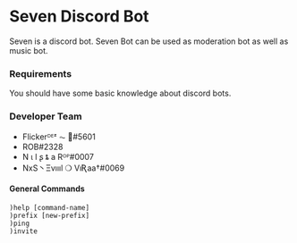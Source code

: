 # Seven Discord Bot
Seven is a discord bot. Seven Bot can be used as moderation bot as well as music bot.
### Requirements
You should have some basic knowledge about discord bots.
### Developer Team
- Flickerᴰᴱᶻ ⏦ 🍁#5601
- ROB#2328
- N ι l ʂ ȶ a Rᴼᴾ#0007
- NxS丶Ξvıııl ❍ VıƦaa†#0069
#### General Commands
`)help [command-name]`<br/>
`)prefix [new-prefix]`<br/>
`)ping`<br/>
`)invite`<br/>
